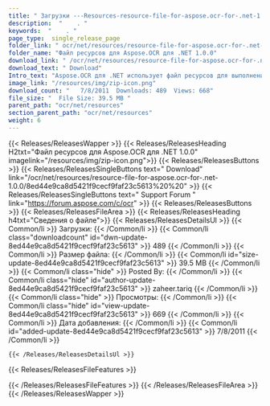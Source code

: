 ```yaml
---
title: " Загрузки ---Resources-resource-file-for-aspose.ocr-for-.net-1.0.0 ."
description:  "    . " 
keywords:  "    . " 
page_type:  single_release_page
folder_link: " ocr/net/resources/resource-file-for-aspose.ocr-for-.net-1.0.0/"
folder_name: "Файл ресурсов для Aspose.OCR для .NET 1.0.0"
download_link: " /ocr/net/resources/resource-file-for-aspose.ocr-for-.net-1.0.0/8ed44e9ca8d5421f9cecf9faf23c5613"
download_text: " Download"
Intro_text: "Aspose.OCR для .NET использует файл ресурсов для выполнения операций с изображением..."
image_link: "/resources/img/zip-icon.png"
download_count: "   7/8/2011  Downloads: 489  Views: 668"
file_size: "  File Size: 39.5 MB "
parent_path: "ocr/net/resources"
section_parent_path: "ocr/net/resources"
weight: 6
---
```


{{< Releases/ReleasesWapper >}}
  {{< Releases/ReleasesHeading H2txt="Файл ресурсов для Aspose.OCR для .NET 1.0.0" imagelink="/resources/img/zip-icon.png">}}
  {{< Releases/ReleasesButtons >}}
    {{< Releases/ReleasesSingleButtons text=" Download" link="/ocr/net/resources/resource-file-for-aspose.ocr-for-.net-1.0.0/8ed44e9ca8d5421f9cecf9faf23c5613%20%20" >}}
    {{< Releases/ReleasesSingleButtons text=" Support Forum " link="https://forum.aspose.com/c/ocr" >}}
  {{< Releases/ReleasesButtons >}}
  {{< Releases/ReleasesFileArea >}}
    {{< Releases/ReleasesHeading h4txt="Сведения о файле">}}
    {{< Releases/ReleasesDetailsUl >}}
            {{< Common/li >}} Загрузки: {{< /Common/li >}}
      {{< Common/li class="downloadcount" id="dwn-update-8ed44e9ca8d5421f9cecf9faf23c5613" >}} 489 {{< /Common/li >}}
      {{< Common/li >}} Размер файла: {{< /Common/li >}}
      {{< Common/li id="size-update-8ed44e9ca8d5421f9cecf9faf23c5613" >}} 39.5 MB {{< /Common/li >}} 
      {{< Common/li  class="hide" >}} Posted By: {{< /Common/li >}} 
      {{< Common/li class="hide" id="author-update-8ed44e9ca8d5421f9cecf9faf23c5613" >}} zaheer.tariq {{< /Common/li >}}
      {{< Common/li class="hide" >}} Просмотры: {{< /Common/li >}}
      {{< Common/li class="hide" id="view-update-8ed44e9ca8d5421f9cecf9faf23c5613" >}} 669 {{< /Common/li >}}
      {{< Common/li >}} Дата добавления: {{< /Common/li >}}
      {{< Common/li id="added-update-8ed44e9ca8d5421f9cecf9faf23c5613" >}} 7/8/2011 {{< /Common/li >}} 

    {{< /Releases/ReleasesDetailsUl >}}

  {{< Releases/ReleasesFileFeatures >}}
      
  {{< /Releases/ReleasesFileFeatures >}}
 {{< /Releases/ReleasesFileArea >}}
{{< /Releases/ReleasesWapper >}}



